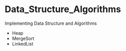 # Data_Structure_Algorithms
Implementing Data Structure and Algorithms



- Heap
- MergeSort
- LinkedList